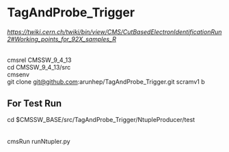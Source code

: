 # TagAndProbe_Trigger

###### https://twiki.cern.ch/twiki/bin/view/CMS/CutBasedElectronIdentificationRun2#Working_points_for_92X_samples_R
cmsrel CMSSW_9_4_13  
cd CMSSW_9_4_13/src  
cmsenv  
git clone git@github.com:arunhep/TagAndProbe_Trigger.git
scramv1 b

## For Test Run 
cd $CMSSW_BASE/src/TagAndProbe_Trigger/NtupleProducer/test   
<br>  
cmsRun runNtupler.py  
<br>  

